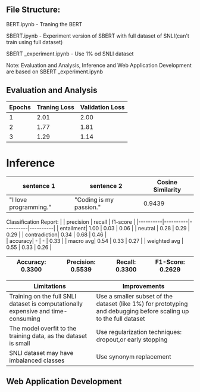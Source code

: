 ## File Structure:

BERT.ipynb - Traning the BERT

SBERT.ipynb - Experiment version of SBERT with full dataset of SNLI(can't train using full dataset)

SBERT _experiment.ipynb - Use 1% od SNLI dataset

Note: Evaluation and Analysis, Inference and Web Application Development  are based on SBERT _experiment.ipynb 
## Evaluation and Analysis

| Epochs | Traning Loss | Validation Loss |
|----------|----------|----------|
| 1 | 2.01 | 2.00 |
| 2 | 1.77 | 1.81 |
| 3 | 1.29 | 1.14 |

# Inference

| sentence 1 | sentence 2 | Cosine Similarity |
|----------|----------|----------|
| "I love programming." | "Coding is my passion." | 0.9439 |



Classification Report:
| | precision | recall | f1-score |
|----------|----------|----------|----------|
|  entailment| 1.00 |  0.03  |  0.06   |
|   neutral |  0.28 | 0.29 |  0.29 |
|  contradiction|  0.34 | 0.68 | 0.46 |             
|  accuracy|  - | - | 0.33 | 
|  macro avg|  0.54  | 0.33 |  0.27 |
|   weighted avg |   0.55 | 0.33 |  0.26 |

|Accuracy: 0.3300 | Precision: 0.5539 | Recall: 0.3300 | F1-Score: 0.2629 |
|----------|----------|----------|----------|


| Limitations | Improvements |
|----------|----------|
|Training on the full SNLI dataset is computationally expensive and time-consuming |Use a smaller subset of the dataset (like 1%) for prototyping and debugging before scaling up to the full dataset |
| The model overfit to the training data, as the dataset is small  | Use regularization techniques: dropout,or early stopping |
| SNLI dataset may have imbalanced classes  | Use synonym replacement |

## Web Application Development
